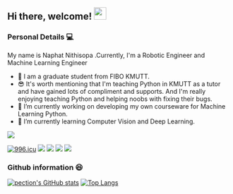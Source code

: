 ## Hi there, welcome! <img src="https://media.giphy.com/media/hvRJCLFzcasrR4ia7z/giphy.gif" width="28">

### Personal Details 💻
My name is Naphat Nithisopa .Currently, I'm a Robotic Engineer and Machine Learning Engineer
- 🏫 I am a graduate student from FIBO KMUTT.
- 😎 It's worth mentioning that I'm teaching Python in KMUTT as a tutor and have gained lots of compliment and supports. And I'm really enjoying teaching Python and helping noobs with fixing their bugs.
- 🔭 I’m currently working on developing my own courseware for Machine Learning Python.
- 🌱 I’m currently learning Computer Vision and Deep Learning.


![](https://www.codewars.com/users/pection.nap/badges/large)

[![996.icu](https://img.shields.io/badge/link-996.icu-red.svg)](https://dev.to/pection)
[![](https://img.shields.io/badge/iPhone-XS-111111?style=flat-square&logo=apple&logoColor=233333)](https://www.apple.com/)
[![](https://img.shields.io/badge/-Python-green?style=flat-square&logo=python&logoColor=black)](https://www.python.org/)
[![](https://img.shields.io/badge/IDE-IntelliJ%20IDEA-black?style=flat-square&logo=IntelliJ%20IDEA&logoColor=549DF0)](https://www.jetbrains.com/idea/)
[![](https://img.shields.io/badge/IDE-Pycharm-black?style=flat-square&logo=Pycharm&logoColor=07ED07)](https://www.jetbrains.com/pycharm/)

### Github information 😆

[![pection's GitHub stats](https://github-readme-stats.vercel.app/api?username=pection&count_private=true&theme=noctis_minimus&show_icons=true)](https://github.com/pection/aboutme)
[![Top Langs](https://github-readme-stats.vercel.app/api/top-langs/?username=pection&hide=vim-script,html&theme=slateorange&exclude_repo=vimdotfile,.dotfile,.dotfiles,dotfiles-ohmyzsh,dotfiles,dotfiles-1,dotfile,vimrc-config)](https://github.com/pection/pection/blob/main/README.md)


<!--

Here are some ideas to get you started:

- 👯 I’m looking to collaborate on ...
- 🤔 I’m looking for help with ...
- 💬 Ask me about ...
- 📫 How to reach me: ...
- 😄 Pronouns: ...
- ⚡ Fun fact: ...
-->
